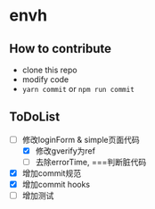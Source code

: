 # envh

## How to contribute

* clone this repo
* modify code
* `yarn commit` or `npm run commit`

## ToDoList
* [ ] 修改loginForm & simple页面代码
  * [x] 修改gverify为ref
  * [ ] 去除errorTime, ===判断脏代码
* [x] 增加commit规范
* [x] 增加commit hooks
* [ ] 增加测试
